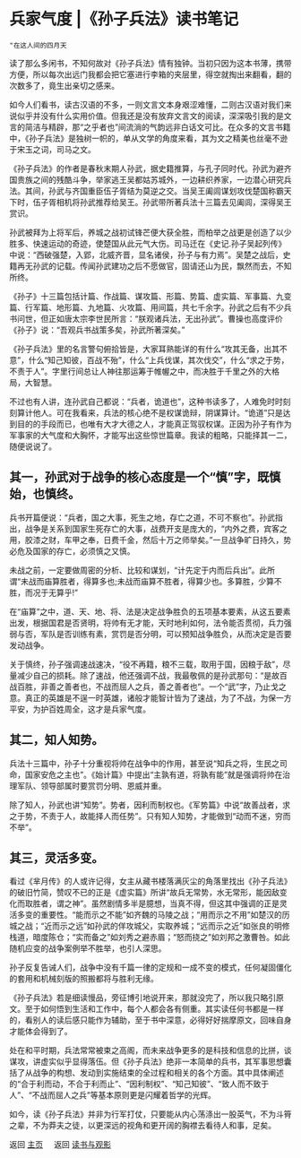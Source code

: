 # 兵家气度 |《孙子兵法》读书笔记


```{admonition} Inspire
"在这人间的四月天 
```

读了那么多闲书，不知何故对《孙子兵法》情有独钟。当初只因为这本书薄，携带方便，所以每次出远门我都会把它塞进行李箱的夹层里，得空就掏出来翻看，翻的次数多了，竟生出亲切之感来。

如今人们看书，读古汉语的不多，一则文言文本身艰涩难懂，二则古汉语对我们来说似乎并没有什么实用价值。但我还是没有放弃文言文的阅读，深深吸引我的是文言的简洁与精辟，那“之乎者也”间流淌的气韵远非白话文可比。在众多的文言书籍中，《孙子兵法》是独树一帜的，单从文学的角度来看，其为文之精美也丝毫不逊于宋玉之词，司马之文。

《孙子兵法》的作者是春秋末期人孙武，据史籍推算，与孔子同时代。孙武为避齐国贵族之间的残酷斗争，举家逃王吴都姑苏城外，一边耕织养家，一边潜心研究兵法。其间，孙武与齐国重臣伍子胥结为莫逆之交。当吴王阖闾谋划攻伐楚国称霸天下时，伍子胥相机将孙武推荐给吴王。孙武带所著兵法十三篇去见阖闾，深得吴王赏识。

孙武被拜为上将军后，养城之战初试锋芒便大获全胜，而柏举之战更是创造了以少胜多、快速运动的奇迹，使楚国从此元气大伤。司马迁在《史记.孙子吴起列传》中说：“西破强楚，入郢，北威齐晋，显名诸侯，孙子与有力焉”。吴楚之战后，史籍再无孙武的记载。传闻孙武建功之后不愿做官，固请还山为民，飘然而去，不知所终。

《孙子》十三篇包括计篇、作战篇、谋攻篇、形篇、势篇、虚实篇、军事篇、九变篇、行军篇、地形篇、九地篇、火攻篇、用间篇，共七千余字。孙武之后有不少兵书问世，但正如唐太宗李世民所言：“朕观诸兵法，无出孙武”。曹操也高度评价《孙子》说：“吾观兵书战策多矣，孙武所著深矣。”

《孙子兵法》里的名言警句俯拾皆是，大家耳熟能详的有什么“攻其无备，出其不意”，什么“知己知彼，百战不殆”，什么“上兵伐谋，其次伐交”，什么“求之于势，不责于人”。字里行间总让人神往那运筹于帷幄之中，而决胜于千里之外的大格局，大智慧。 

不过也有人讲，连孙武自己都说：“兵者，诡道也”，这种书读多了，人难免时时刻刻算计他人。可在我看来，兵法的核心绝不是权谋诡辩，阴谋算计。“诡道”只是达到目的的手段而已，也唯有大才大德之人，才能真正驾驭权谋。正因为孙子有作为军事家的大气度和大胸怀，才能写出这些惊世篇章。我读的粗略，只能择其一二，随便说说了。


## 其一，孙武对于战争的核心态度是一个“慎”字，既慎始，也慎终。

兵书开篇便说：“兵者，国之大事，死生之地，存亡之道，不可不察也”。孙武指出，战争是关系到国家生死存亡的大事，战费开支是庞大的，“内外之费，宾客之用，胶漆之财，车甲之奉，日费千金，然后十万之师举矣。”一旦战争旷日持久，势必危及国家的存亡，必须慎之又慎。

未战之前，一定要做周密的分析、比较和谋划，“计先定于内而后兵出”。此所谓“未战而庙算胜者，得算多也;未战而庙算不胜者，得算少也。多算胜，少算不胜，而况于无算乎!”

在“庙算”之中，道、天、地、将、法是决定战争胜负的五项基本要素，从这五要素出发，根据国君是否贤明，将帅有无才能，天时地利如何，法令能否贯彻，兵力强弱与否，军队是否训练有素，赏罚是否分明，可以预知战争胜负，从而决定是否要发动战争。

关于慎终，孙子强调速战速决，“役不再籍，粮不三载，取用于国，因粮于敌”，尽量减少自己的损耗。除了速战，他还强调不战，我最敬佩的是孙武那句：“是故百战百胜，非善之善者也，不战而屈人之兵，善之善者也”。一个“武”字，乃止戈之意。真正的英雄是不逞一时英雄，诸般才能智计皆为了速战，为了不战，为保一方平安，为护百姓周全，这才是兵家气度。


## 其二，知人知势。


兵法十三篇中，孙子十分重视将帅在战争中的作用，甚至说“知兵之将，生民之司命，国家安危之主也”。《始计篇》中提出“主孰有道，将孰有能”就是强调将帅在治理军队、领导部属时要赏罚分明、恩威并重。

除了知人，孙武也讲“知势”。势者，因利而制权也。《军势篇》中说“故善战者，求之于势，不责于人，故能择人而任势”。只有知人知势，才能做到“动而不迷，穷而不举”。

## 其三，灵活多变。

看过《芈月传》的人或许记得，女主从藏书楼落满灰尘的角落里找出《孙子兵法》的破旧竹简，赞叹不已的正是《虚实篇》所讲“故兵无常势，水无常形，能因敌变化而取胜者，谓之神”。虽然剧情多半是臆想，当真不得，但这其中强调的正是灵活多变的重要性。“能而示之不能”如齐魏的马陵之战；“用而示之不用”如楚汉的历城之战；“近而示之远”如孙武的佯攻城父，实取养城；“远而示之近”如张良的明修栈道，暗度陈仓；“实而备之”如刘秀之避赤眉；“怒而挠之”如刘邦之激曹咎。如此随机应变的战争案例举不胜举，也引人深思。

孙子反复告诫人们，战争中没有千篇一律的定规和一成不变的模式，任何凝固僵化的套用和机械刻版的照搬都将与胜利无缘。

《孙子兵法》若是细读慢品，旁征博引地说开来，那就没完了，所以我只略引原文。至于如何悟到生活和工作中，每个人都会各有侧重。其实读任何书都是一样的，看别人的读后感只能作为辅助，至于书中深意，必得好好揣摩原文，回味自身才能体会得到了。

处在和平时期，兵法常常被束之高阁，而未来战争更多的是科技和信息的比拼，谈谋攻，讲虚实似乎显得落伍。但《孙子兵法》绝非一本简单的兵书，其军事思想囊括了从战争的构想、发动到实施结束的全过程和相关的各个方面。其中具体阐述的“合于利而动，不合于利而止”、“因利制权”、“知己知彼”、“致人而不致于人”、“不战而屈人之兵”等基本原则更是闪耀着哲学的光辉。

如今，读《孙子兵法》并非为行军打仗，只要能从内心荡涤出一股英气，不为斗筲之辈，不为莽夫之徒，以更深远的视角和更开阔的胸襟去看待人和事，足矣。




返回 [主页](../../../intro.md)    $~~~$ 返回 [读书与观影](../../../posts/readingcollection.md)